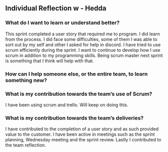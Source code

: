 ## Individual Reflection w - Hedda
### What do I want to learn or understand better?
This sprint completed a user story that required me to program. I did learn from the process. I did face some difficulties, some of them I was able to sort out by my self and other I asked for help in discord. I have tried to use scrum efficiently during the sprint. I want to continue to develop how I use scrum in addition to my programming skills. Being scrum master next sprint is something that I think will help with that. 
### How can I help someone else, or the entire team, to learn something new?
### What is my contribution towards the team’s use of Scrum?
I have been using scrum and trello. Will keep on doing this. 
### What is my contribution towards the team’s deliveries? 
I have contributed to the completion of a user story and as such provided value to the customer. I have been active in meetings such as the sprint planning, Wednesday meeting and the sprint review. Lastly I contributed to the team reflection. 
